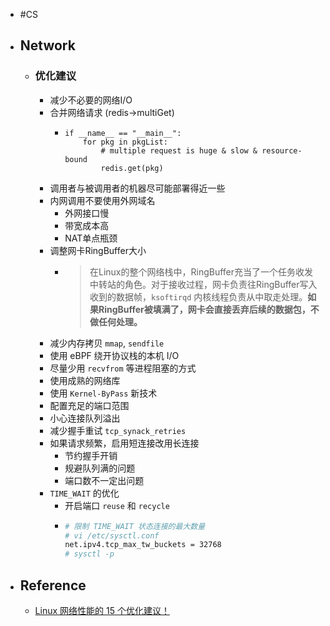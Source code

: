- #CS
- ## Network
	- ### 优化建议
		- 减少不必要的网络I/O
		- 合并网络请求 (redis->multiGet)
			- ```python3
			  if __name__ == "__main__":
			      for pkg in pkgList:
			          # multiple request is huge & slow & resource-bound 
			          redis.get(pkg)
			  ```
		- 调用者与被调用者的机器尽可能部署得近一些
		- 内网调用不要使用外网域名
			- 外网接口慢
			- 带宽成本高
			- NAT单点瓶颈
		- 调整网卡RingBuffer大小
			- > 在Linux的整个网络栈中，RingBuffer充当了一个任务收发中转站的角色。对于接收过程，网卡负责往RingBuffer写入收到的数据帧，`ksoftirqd` 内核线程负责从中取走处理。**如果RingBuffer被填满了，网卡会直接丢弃后续的数据包，不做任何处理。**
		- 减少内存拷贝 `mmap`, `sendfile`
		- 使用 eBPF 绕开协议栈的本机 I/O
		- 尽量少用 `recvfrom` 等进程阻塞的方式
		- 使用成熟的网络库
		- 使用 `Kernel-ByPass` 新技术
		- 配置充足的端口范围
		- 小心连接队列溢出
		- 减少握手重试 `tcp_synack_retries`
		- 如果请求频繁，启用短连接改用长连接
			- 节约握手开销
			- 规避队列满的问题
			- 端口数不一定出问题
		- `TIME_WAIT` 的优化
			- 开启端口 `reuse` 和 `recycle`
			- ```sh
			  # 限制 TIME_WAIT 状态连接的最大数量
			  # vi /etc/sysctl.conf
			  net.ipv4.tcp_max_tw_buckets = 32768
			  # sysctl -p
			  ```
- ## Reference
	- [Linux 网络性能的 15 个优化建议！](https://mp.weixin.qq.com/s/GNG263EaQcUVmBff5Mzxnw)